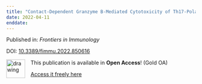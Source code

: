 ```yaml
---
title: "Contact-Dependent Granzyme B-Mediated Cytotoxicity of Th17-Polarized Cells Toward Human Oligodendrocytes"
date: 2022-04-11
enddate:
---
```


Published in: *Frontiers in Immunology*

DOI: [10.3389/fimmu.2022.850616](https://doi.org/10.3389/fimmu.2022.850616)

<img src="https://upload.wikimedia.org/wikipedia/commons/thumb/7/77/Open_Access_logo_PLoS_transparent.svg/800px-Open_Access_logo_PLoS_transparent.svg.png" alt="drawing" width="50" align="left"/> &nbsp;&nbsp;&nbsp;This publication is available in **Open Access**! (Gold OA)

&nbsp;&nbsp;&nbsp;<a href="https://www.frontiersin.org/articles/10.3389/fimmu.2022.850616/pdf">Access it freely here</a>

